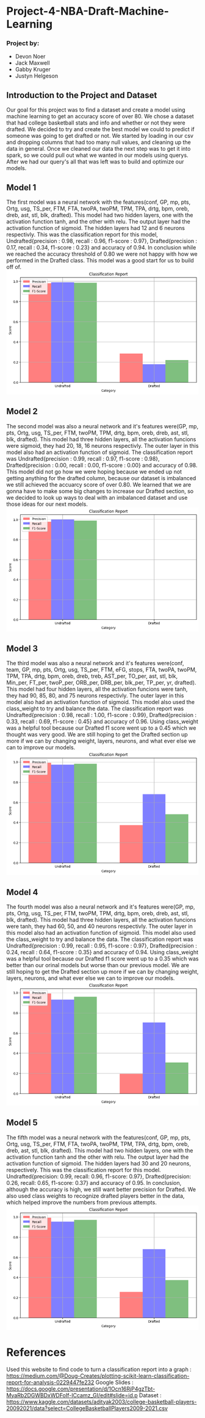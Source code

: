 # Project-4-NBA-Draft-Machine-Learning

### Project by:
* Devon Noer
* Jack Maxwell
* Gabby Kruger
* Justyn Helgeson

  
## Introduction to the Project and Dataset
Our goal for this project was to find a dataset and create a model using machine learning to get an accuracy score of over 80. We chose a dataset that had college basketball stats and info and whether or not they were drafted. We decided to try and create the best model we could to predict if someone was going to get drafted or not. We started by loading in our csv and dropping columns that had too many null values, and cleaning up the data in general. Once we cleaned our data the next step was to get it into spark, so we could pull out what we wanted in our models using querys. After we had our query's all that was left was to build and optimize our models.

## Model 1
The first model was a neural network with the features(conf, GP, mp, pts, Ortg, usg, TS_per, FTM, FTA, twoPA, twoPM, TPM, TPA, drtg, bpm, oreb, dreb, ast, stl, blk, drafted). This model had two hidden layers, one with the activation function tanh, and the other with relu. The output layer had the activation function of sigmoid. The hidden layers had 12 and 6 neurons respectivly. This was the classification report for this model, Undrafted{precision : 0.98, recall : 0.96, f1-score : 0.97}, Drafted{precision : 0.17, recall : 0.34, f1-score : 0.23} and accuracy of 0.94. In conclusion while we reached the accuracy threshold of 0.80 we were not happy with how we performed in the Drafted class. This model was a good start for us to build off of.  
![Image](Images/Model_1_Graph.png)
## Model 2
The second model was also a neural network and it's features were(GP, mp, pts, Ortg, usg, TS_per, FTM, twoPM, TPM, drtg, bpm, oreb, dreb, ast, stl, blk, drafted). This model had three hidden layers, all the activation funcions were sigmoid, they had 20, 18, 16 neurons respectivly. The outer layer in this model also had an activation function of sigmoid. The classification report was Undrafted{precision : 0.99, recall : 0.97, f1-score : 0.98}, Drafted{precision : 0.00, recall : 0.00, f1-score : 0.00} and accuracy of 0.98. This model did not go how we were hoping because we ended up not getting anything for the drafted column, because our dataset is imbalanced we still achieved the accuarcy score of over 0.80. We learned that we are gonna have to make some big changes to increase our Drafted section, so we decided to look up ways to deal with an imbalanced dataset and use those ideas for our next models.
![Image](Images/Model_2_Graph.png)
## Model 3
The third model was also a neural network and it's features were(conf, team, GP, mp, pts, Ortg, usg, TS_per, FTM, eFG, stops, FTA, twoPA, twoPM, TPM, TPA, drtg, bpm, oreb, dreb, treb, AST_per, TO_per, ast, stl, blk, Min_per, FT_per, twoP_per, ORB_per, DRB_per, blk_per, TP_per, yr, drafted). This model had four hidden layers, all the activation funcions were tanh, they had 90, 85, 80, and 75 neurons respectivly. The outer layer in this model also had an activation function of sigmoid. This model also used the class_weight to try and balance the data. The classification report was Undrafted{precision : 0.98, recall : 1.00, f1-score : 0.99}, Drafted{precision : 0.33, recall : 0.69, f1-score : 0.45} and accuracy of 0.96. Using class_weight was a helpful tool because our Drafted f1 score went up to a 0.45 which we thought was very good. We are still hoping to get the Drafted section up more if we can by changing weight, layers, neurons, and what ever else we can to improve our models.
![Image](Images/Model_3_Graph.png)
## Model 4
The fourth model was also a neural network and it's features were(GP, mp, pts, Ortg, usg, TS_per, FTM, twoPM, TPM, drtg, bpm, oreb, dreb, ast, stl, blk, drafted). This model had three hidden layers, all the activation funcions were tanh, they had 60, 50, and 40 neurons respectivly. The outer layer in this model also had an activation function of sigmoid. This model also used the class_weight to try and balance the data. The classification report was Undrafted{precision : 0.99, recall : 0.95, f1-score : 0.97}, Drafted{precision : 0.24, recall : 0.64, f1-score : 0.35} and accuracy of 0.94. Using class_weight was a helpful tool because our Drafted f1 score went up to a 0.35 which was better than our orinal models but worse than our previous model. We are still hoping to get the Drafted section up more if we can by changing weight, layers, neurons, and what ever else we can to improve our models.
![Image](Images/Model_4_Graph.png)
## Model 5
The fifth model was a neural network with the features(conf, GP, mp, pts, Ortg, usg, TS_per, FTM, FTA, twoPA, twoPM, TPM, TPA, drtg, bpm, oreb, dreb, ast, stl, blk, drafted). This model had two hidden layers, one with the activation function tanh and the other with relu. The output layer had the activation function of sigmoid. The hidden layers had 30 and 20 neurons, respectively. This was the classification report for this model.
Undrafted{precision: 0.99, recall: 0.96, f1-score: 0.97}, Drafted{precision: 0.26, recall: 0.65, f1-score: 0.37} and accuracy of 0.95. In conclusion, although the accuracy is high, we still want better precision for Drafted. We also used class weights to recognize drafted players better in the data, which helped improve the numbers from previous attempts.
![Image](Images/Model_5_Graph.png)

# References
Used this website to find code to turn a classification report into a graph : https://medium.com/@Doug-Creates/plotting-scikit-learn-classification-report-for-analysis-0229447fe232
Google Slides : https://docs.google.com/presentation/d/1Ocn16RjP4gzTbt-MyaRb2DGWBDxWDFoIf-ICcamz_GI/edit#slide=id.p
Dataset : https://www.kaggle.com/datasets/adityak2003/college-basketball-players-20092021/data?select=CollegeBasketballPlayers2009-2021.csv
